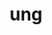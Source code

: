 ---
layout: dictionary_entry
title: ung
parent: Common Words
last_modified_date: 2021-11-01

word: ung
see_also:
  - "unkrat"
  - "unk"
transcriptions:
  - ˈʌŋ
translations:
  - "without"
  - "nothing"
  - "zero"
  - "(archaic) not"
examples:
  - bzo: "They [beed](bea) nuked **ung** ration."
    eng: "He was executed **without** trial."
  - bzo: "Hir has **ung**."
    eng: "There is **nothing** here."
---